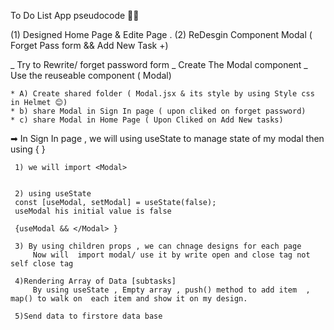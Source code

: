  
To Do List App  pseudocode  👩‍🚀

(1) Designed Home Page & Edite Page .
(2) ReDesgin Component Modal ( Forget Pass form && Add New Task +)
              
  _ Try to Rewrite/ forget password form
  _ Create The Modal component
  _ Use the reuseable component ( Modal)  
    
    * A) Create shared folder ( Modal.jsx & its style by using Style css in Helmet 😊)
    * b) share Modal in Sign In page ( upon cliked on forget password)
    * c) share Modal in Home Page ( Upon Cliked on Add New tasks)

 ➡  In Sign In page , we will using useState to manage state of my modal 
     then  using { }

     1) we will import <Modal>


     2) using useState
     const [useModal, setModal] = useState(false);
     useModal his initial value is false

     {useModal && </Modal> }

     3) By using children props , we can chnage designs for each page
         Now will  import modal/ use it by write open and close tag not self close tag

     4)Rendering Array of Data [subtasks]
         By using useState , Empty array , push() method to add item  , map() to walk on  each item and show it on my design.

     5)Send data to firstore data base


